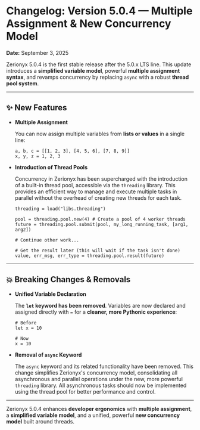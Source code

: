 # Changelog: Version 5.0.4 — Multiple Assignment & New Concurrency Model

**Date:** September 3, 2025

Zerionyx 5.0.4 is the first stable release after the 5.0.x LTS line. This update introduces a **simplified variable model**, powerful **multiple assignment syntax**, and revamps concurrency by replacing `async` with a robust **thread pool system**.

---

## ✨ New Features

*   **Multiple Assignment**

    You can now assign multiple variables from **lists or values** in a single line:

    ```zyx
    a, b, c = [[1, 2, 3], [4, 5, 6], [7, 8, 9]]
    x, y, z = 1, 2, 3
    ```

*   **Introduction of Thread Pools**

    Concurrency in Zerionyx has been supercharged with the introduction of a built-in thread pool, accessible via the `threading` library. This provides an efficient way to manage and execute multiple tasks in parallel without the overhead of creating new threads for each task.

    ```zyx
    threading = load("libs.threading")

    pool = threading.pool.new(4) # Create a pool of 4 worker threads
    future = threading.pool.submit(pool, my_long_running_task, [arg1, arg2])

    # Continue other work...

    # Get the result later (this will wait if the task isn't done)
    value, err_msg, err_type = threading.pool.result(future)
    ```

---

## 💥 Breaking Changes & Removals

*   **Unified Variable Declaration**

    The **`let` keyword has been removed**. Variables are now declared and assigned directly with `=` for a **cleaner, more Pythonic experience**:

    ```zyx
    # Before
    let x = 10  

    # Now
    x = 10  
    ```

*   **Removal of `async` Keyword**

    The `async` keyword and its related functionality have been removed. This change simplifies Zerionyx's concurrency model, consolidating all asynchronous and parallel operations under the new, more powerful `threading` library. All asynchronous tasks should now be implemented using the thread pool for better performance and control.

---

Zerionyx 5.0.4 enhances **developer ergonomics** with **multiple assignment**, a **simplified variable model**, and a unified, powerful **new concurrency model** built around threads.